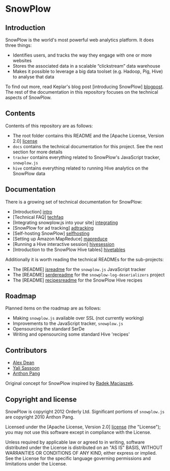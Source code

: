 # SnowPlow

## Introduction

SnowPlow is the world's most powerful web analytics platform. It does three things:

* Identifies users, and tracks the way they engage with one or more websites
* Stores the associated data in a scalable “clickstream” data warehouse
* Makes it possible to leverage a big data toolset (e.g. Hadoop, Pig, Hive) to analyse that data

To find out more, read Keplar's blog post [introducing SnowPlow] [blogpost]. The rest of the
documentation in this repository focuses on the technical aspects of SnowPlow.

## Contents

Contents of this repository are as follows:

* The root folder contains this README and the [Apache License, Version 2.0] [license]
* `docs` contains the technical documentation for this project. See the next section for more details
* `tracker` contains everything related to SnowPlow's JavaScript tracker, `snowplow.js`
* `hive` contains everything related to running Hive analytics on the SnowPlow data

## Documentation

There is a growing set of technical documentation for SnowPlow:

* [Introduction] [intro]
* [Technical FAQ] [techfaq]
* [Integrating snowplow.js into your site] [integrating]
* [SnowPlow for ad tracking] [adtracking]
* [Self-hosting SnowPlow] [selfhosting]
* [Setting up Amazon MapReduce] [mapreduce]
* [Running a Hive interactive session] [hivesession]
* [Introduction to the SnowPlow Hive tables] [hivetables]

Additionally it is worth reading the technical READMEs for the sub-projects:

* The [README] [jsreadme] for the `snowplow.js` JavaScript tracker
* The [README] [serdereadme] for the `snowplow-log-deserializers` project
* The [README] [recipesreadme] for the SnowPlow Hive recipes

## Roadmap

Planned items on the roadmap are as follows:

* Making `snowplow.js` available over SSL (not currently working)
* Improvements to the JavaScript tracker, `snowplow.js`
* Opensourcing the standard SerDe
* Writing and opensourcing some standard Hive 'recipes'

## Contributors

* [Alex Dean](https://github.com/alexanderdean)
* [Yali Sassoon](https://github.com/yalisassoon)
* [Anthon Pang](https://github.com/robocoder)

Original concept for SnowPlow inspired by [Radek Maciaszek](https://github.com/rathko).

## Copyright and license

SnowPlow is copyright 2012 Orderly Ltd. Significant portions of `snowplow.js`
are copyright 2010 Anthon Pang.

Licensed under the [Apache License, Version 2.0] [license] (the "License");
you may not use this software except in compliance with the License.

Unless required by applicable law or agreed to in writing, software
distributed under the License is distributed on an "AS IS" BASIS,
WITHOUT WARRANTIES OR CONDITIONS OF ANY KIND, either express or implied.
See the License for the specific language governing permissions and
limitations under the License.

[blogpost]: http://www.keplarllp.com/blog/2012/02/introducing-snowplow-the-worlds-most-powerful-web-analytics-platform

[intro]: /snowplow/snowplow/blob/master/docs/01_introduction.md
[techfaq]: /snowplow/snowplow/blob/master/docs/02_technical_faq.md
[integrating]: /snowplow/snowplow/blob/master/docs/03_integrating_snowplowjs.md
[adtracking]: /snowplow/snowplow/blob/master/docs/03a_snowplowjs_for_ads.md
[selfhosting]: /snowplow/snowplow/blob/master/docs/04_selfhosting_snowplow.md
[mapreduce]: /snowplow/snowplow/blob/master/docs/05_setting_up_amazon_elastic_mapreduce.md
[hivesession]: /snowplow/snowplow/blob/master/docs/06_running_hive_interactive_session.md
[hivetables]: /snowplow/snowplow/blob/master/docs/07_snowplow_hive_tables_introduction.md

[jsreadme]: /snowplow/snowplow/blob/master/tracker/README.md
[serdereadme]: https://github.com/snowplow/snowplow-log-deserializers/blob/master/README.md
[recipesreadme]: https://github.com/snowplow/snowplow/blob/master/hive/recipes/README.md

[license]: http://www.apache.org/licenses/LICENSE-2.0